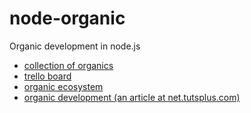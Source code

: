 node-organic
============

Organic development in node.js

* [collection of organics](http://wisdom.camplight.net/wisdomgroup/51182789c131215746000001/Organic)
* [trello board](https://trello.com/board/node-organic/50659ffd3a3664af033e2024)
* [organic ecosystem](http://wisdom.camplight.net/wisdom/51194d8ca672da1148000007/ecosystem)
* [organic development (an article at net.tutsplus.com)](http://net.tutsplus.com/tutorials/javascript-ajax/organic-development/)
